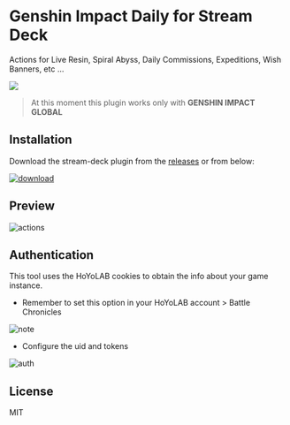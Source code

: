 # Genshin Impact Daily for Stream Deck

Actions for Live Resin, Spiral Abyss, Daily Commissions, Expeditions, Wish Banners, etc ...

[![](https://img.shields.io/badge/Stream%20Deck%20SDK-for%20Node.js-green)](https://github.com/stream-deck-for-node/sdk)

> At this moment this plugin works only with **GENSHIN IMPACT GLOBAL**

## Installation

Download the stream-deck plugin from the [releases](https://github.com/fcannizzaro/genshin-deck/releases)
or from below:

[![download](https://github.com/fcannizzaro/genshin-deck/blob/main/media/download.png?raw=true)](https://github.com/fcannizzaro/genshin-deck/releases/download/1.0.3/com.genshin.sd.streamDeckPlugin)

## Preview

![actions](https://github.com/fcannizzaro/genshin-deck/blob/main/media/actions.png?raw=true)

## Authentication

This tool uses the HoYoLAB cookies to obtain the info about your game instance.

- Remember to set this option in your HoYoLAB account > Battle Chronicles

![note](https://github.com/fcannizzaro/genshin-deck/blob/main/media/note.png?raw=true)

- Configure the uid and tokens

![auth](https://github.com/fcannizzaro/genshin-deck/blob/main/media/authentication.png?raw=true)

## License

MIT
